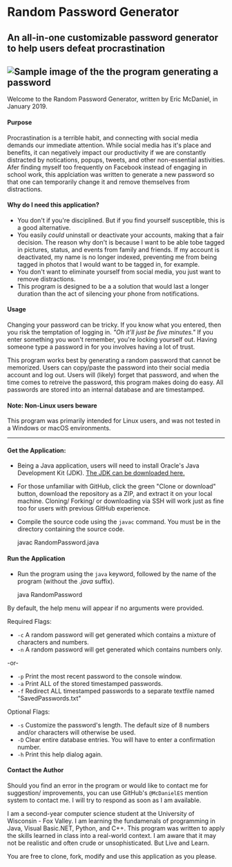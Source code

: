 # Random Password Generator
## An all-in-one customizable password generator to help users defeat procrastination
![Sample image of the the program generating a password](https://i.imgur.com/Dl7AFHt.png)
---

Welcome to the Random Password Generator, written by Eric McDaniel, in January 2019.

#### Purpose
Procrastination is a terrible habit, and connecting with social media demands our immediate attention. While social media has it's place and benefits, it can negatively impact our productivity if we are constantly distracted by notications, popups, tweets, and other non-essential astivities. Afer finding myself too frequently on Facebook instead of engaging in school work, this applciation was written to generate a new password so that one can temporarily change it and remove themselves from distractions.

#### Why do I need this application?
+ You don't if you're disciplined. But if you find yourself susceptible, this is a good alternative.
+ You easily <i>could</i> uninstall or deactivate your accounts, making that a fair decision. The reason why  don't is because I want to be able tobe tagged in pictures, status, and events from family and friends. If my account is deactivated, my name is no longer indexed, preventing me from being tagged in photos that I would want to be tagged in, for example. 
+ You don't want to eliminate yourself from social media, you just want to remove distractions.
+ This program is designed to be a a solution that would last a longer duration than the act of silencing your phone from notifications.

#### Usage
Changing your password can be tricky. If you know what you entered, then you risk the temptation of logging in. <i>"Oh it'll just be five minutes."</i> If you enter something you won't remember, you're locking yourself out. Having someone type a password in for you involves having a lot of trust.

This program works best by generating a random password that cannot be memorized. Users can copy/paste the password into their social media account and log out. Users will (likely) forget that password, and when the time comes to retreive the password, this program makes doing do easy. All passwords are stored into an internal database and are timestamped.

#### Note: Non-Linux users beware
This program was primarily intended for Linux users, and was not tested in a Windows or macOS environments.

---

#### Get the Application:
+ Being a Java application, users will need to install Oracle's Java Development Kit (JDK). <a href="http://www.oracle.com/technetwork/java/javase/downloads/index.html">The JDK can be downloaded here.</a>
+ For those unfamiliar with GitHub, click the green "Clone or download" button, download the repository as a ZIP, and extract it on your local machine. Cloning/ Forking/ or downloading via SSH will work just as fine too for users with previous GitHub experience.
+ Compile the source code using the `javac` command. You must be in the directory containing the source code.

    javac RandomPassword.java

#### Run the Application
+ Run the program using the `java` keyword, followed by the name of the program (without the <i>.java</i> suffix).

    java RandomPassword

By default, the help menu will appear if no arguments were provided.

Required Flags:
+ `-c`		A random password will get generated which contains a mixture of characters and numbers.
+ `-n`		A random password will get generated which contains numbers only.

 -or-

+ `-p`		Print the most recent password to the console window.
+ `-a`		Print ALL of the stored timestamped passwords.
+ `-f`		Redirect ALL timestamped passwords to a separate textfile named "SavedPasswords.txt"

Optional Flags:
+ `-s` <VALUE>	Customize the password's length. The default size of 8 numbers and/or characters will otherwise be used.
+ `-D`		Clear entire database entries. You will have to enter a confirmation number.
+ `-h`		Print this help dialog again.

#### Contact the Author
Should you find an error in the program or would like to contact me for suggestion/ improvements, you can use GitHub's `@McDanielES` mention system to contact me. I will try to respond as soon as I am available.

I am a second-year computer science student at the University of Wisconsin - Fox Valley. I am learning the fundamenals of programming in Java, Visual Basic.NET, Python, and C++. This program was written to apply the skills learned in class into a real-world context. I am aware that it may not be realistic and often crude or unsophisticated. But Live and Learn.

You are free to clone, fork, modify and use this application as you please.